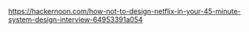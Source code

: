 https://hackernoon.com/how-not-to-design-netflix-in-your-45-minute-system-design-interview-64953391a054
